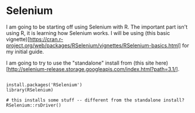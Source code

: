 # Selenium

I am going to be starting off using Selenium with R. The important part isn't using R, it is learning how Selenium works. I will be using (this basic vignette)[https://cran.r-project.org/web/packages/RSelenium/vignettes/RSelenium-basics.html] for my initial guide. 


I am going to try to use the "standalone" install from (this site here)[http://selenium-release.storage.googleapis.com/index.html?path=3.1/].


```{r}

install.packages('RSelenium')
library(RSelenium)

# this installs some stuff -- different from the standalone install?
RSelenium::rsDriver()

```


